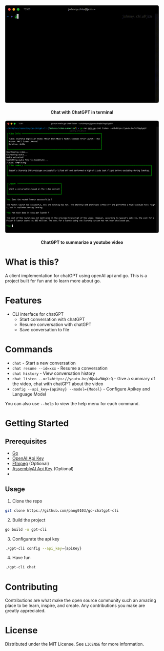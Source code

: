 <p align="center">
<style>
h4 {text-align: center;}
</style>
    <img clt="cli-chat-demo" src="./demos/cli-chat.gif"/>
    <h4>Chat with ChatGPT in terminal</h4>
    <img clt="cli-chat-demo" src="./demos/cli-chat-video.png"/>
    <h4>ChatGPT to summarize a youtube video</h4>

# What is this?
A client implementation for chatGPT using openAI api and go. This is a project built for fun and to learn more about go.


# Features
- CLI interface for chatGPT
  - Start conversation with chatGPT
  - Resume conversation with chatGPT
  - Save conversation to file

# Commands
- `chat` - Start a new conversation 
- `chat resume --id=xxx` - Resume a conversation 
- `chat history` - View conversation history
- `chat listen --url=https://youtu.be/dQw4w9WgXcQ` - Give a summary of the video, chat with chatGPT about the video
- `config --api_key={apiKey} --model={Model}` - Configure Apikey and Language Model

You can also use `--help` to view the help menu for each command.

# Getting Started

## Prerequisites
- [Go](https://golang.org/doc/install)
- [OpenAI Api Key](https://beta.openai.com/docs/developer-quickstart/your-api-keys)
- [Ffmpeg](https://ffmpeg.org/download.html) (Optional)
- [AssemblyAI Api Key](https://app.assemblyai.com/login) (Optional)
- 
## Usage
1. Clone the repo
```sh
git clone https://github.com/pang0103/go-chatgpt-cli
```
2. Build the project
```sh
go build -o gpt-cli
```
3. Configurate the api key
```sh
./gpt-cli config --api_key={apiKey}
```
4. Have fun
```sh
./gpt-cli chat
```

# Contributing
Contributions are what make the open source community such an amazing place to be learn, inspire, and create. Any contributions you make are greatly appreciated.

# License
Distributed under the MIT License. See `LICENSE` for more information.



